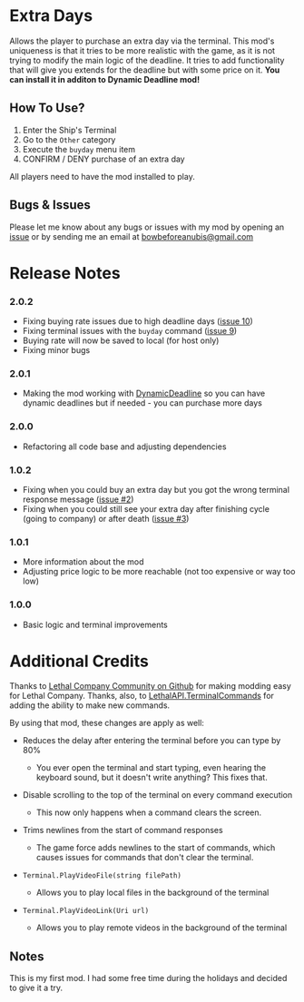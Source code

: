 # Extra Days
Allows the player to purchase an extra day via the terminal. This mod's uniqueness is that it tries to be more realistic with the game, as it is not trying to modify the main logic of the deadline. It tries to add functionality that will give you extends for the deadline but with some price on it. **You can install it in additon to Dynamic Deadline mod!**

## How To Use?
1. Enter the Ship's Terminal
2. Go to the `Other` category
3. Execute the `buyday` menu item
4. CONFIRM / DENY purchase of an extra day

All players need to have the mod installed to play.

## Bugs & Issues
Please let me know about any bugs or issues with my mod by opening an [issue](https://github.com/ustaalon/LethalCompany.ExtraDays/issues) or by sending me an email at bowbeforeanubis@gmail.com

# Release Notes
### 2.0.2
- Fixing buying rate issues due to high deadline days ([issue 10](https://github.com/ustaalon/LethalCompany.ExtraDays/issues/10))
- Fixing terminal issues with the `buyday` command ([issue 9](https://github.com/ustaalon/LethalCompany.ExtraDays/issues/9))
- Buying rate will now be saved to local (for host only)
- Fixing minor bugs

### 2.0.1
- Making the mod working with [DynamicDeadline](https://thunderstore.io/c/lethal-company/p/Krayken/DynamicDeadline/) so you can have dynamic deadlines but if needed - you can purchase more days

### 2.0.0
- Refactoring all code base and adjusting dependencies

### 1.0.2
- Fixing when you could buy an extra day but you got the wrong terminal response message ([issue #2](https://github.com/ustaalon/LethalCompany.ExtraDays/issues/2))
- Fixing when you could still see your extra day after finishing cycle (going to company) or after death ([issue #3](https://github.com/ustaalon/LethalCompany.ExtraDays/issues/3))

### 1.0.1
- More information about the mod
- Adjusting price logic to be more reachable (not too expensive or way too low)

### 1.0.0
- Basic logic and terminal improvements

# Additional Credits
Thanks to [Lethal Company Community on Github](https://github.com/LethalCompany) for making modding easy for Lethal Company.
Thanks, also, to [LethalAPI.TerminalCommands](https://github.com/LethalCompany/LethalAPI.TerminalCommands) for adding the ability to make new commands.

By using that mod, these changes are apply as well:
* Reduces the delay after entering the terminal before you can type by 80%
  *  You ever open the terminal and start typing, even hearing the keyboard sound, but it doesn't write anything? This fixes that.

* Disable scrolling to the top of the terminal on every command execution
  *  This now only happens when a command clears the screen.
    
* Trims newlines from the start of command responses
  *  The game force adds newlines to the start of commands, which causes issues for commands that don't clear the terminal. 

* `Terminal.PlayVideoFile(string filePath)`
  * Allows you to play local files in the background of the terminal
    
* `Terminal.PlayVideoLink(Uri url)`
  * Allows you to play remote videos in the background of the terminal

## Notes
This is my first mod. I had some free time during the holidays and decided to give it a try.
